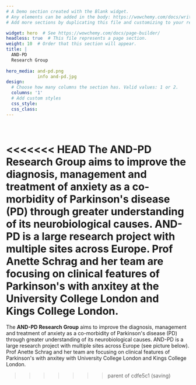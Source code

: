 ```yaml
---
# A Demo section created with the Blank widget.
# Any elements can be added in the body: https://wowchemy.com/docs/writing-markdown-latex/
# Add more sections by duplicating this file and customizing to your requirements.

widget: hero  # See https://wowchemy.com/docs/page-builder/
headless: true  # This file represents a page section.
weight: 10  # Order that this section will appear.
title: |
  AND-PD  
  Research Group
  
hero_media: and-pd.png 
            info and-pd.jpg
design:
  # Choose how many columns the section has. Valid values: 1 or 2.
  columns: '1'
  # Add custom styles
  css_style:
  css_class:
---
```


<br>

<<<<<<< HEAD
The **AND-PD Research Group** aims to improve the diagnosis, management and treatment of anxiety as a co-morbidity of Parkinson's disease (PD) through greater understanding of its neurobiological causes. AND-PD is a large research project with multiple sites across Europe. Prof Anette Schrag and her team are focusing on clinical features of Parkinson's with anxitey at the University College London and Kings College London. 
=======
The **AND-PD Research Group** aims to improve the diagnosis, management and treatment of anxiety as a co-morbidity of Parkinson's disease (PD) through greater understanding of its neurobiological causes. AND-PD is a large research project with multiple sites across Europe (see picture below). Prof Anette Schrag and her team are focusing on clinical features of Parkinson's with anxitey with University College London and Kings College London. 
>>>>>>> parent of cdfe5c1 (saving)
